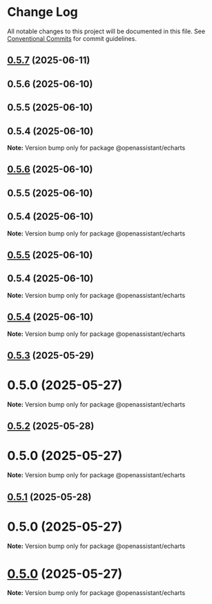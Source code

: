# Change Log

All notable changes to this project will be documented in this file.
See [Conventional Commits](https://conventionalcommits.org) for commit guidelines.

## [0.5.7](https://github.com/GeoDaCenter/openassistant/compare/@openassistant/echarts@0.0.5...@openassistant/echarts@0.5.7) (2025-06-11)

## 0.5.6 (2025-06-10)

## 0.5.5 (2025-06-10)

## 0.5.4 (2025-06-10)

**Note:** Version bump only for package @openassistant/echarts

## [0.5.6](https://github.com/GeoDaCenter/openassistant/compare/@openassistant/echarts@0.0.5...@openassistant/echarts@0.5.6) (2025-06-10)

## 0.5.5 (2025-06-10)

## 0.5.4 (2025-06-10)

**Note:** Version bump only for package @openassistant/echarts

## [0.5.5](https://github.com/GeoDaCenter/openassistant/compare/@openassistant/echarts@0.0.5...@openassistant/echarts@0.5.5) (2025-06-10)

## 0.5.4 (2025-06-10)

**Note:** Version bump only for package @openassistant/echarts

## [0.5.4](https://github.com/GeoDaCenter/openassistant/compare/@openassistant/echarts@0.0.5...@openassistant/echarts@0.5.4) (2025-06-10)

**Note:** Version bump only for package @openassistant/echarts

## [0.5.3](https://github.com/GeoDaCenter/openassistant/compare/@openassistant/echarts@0.0.5...@openassistant/echarts@0.5.3) (2025-05-29)

# 0.5.0 (2025-05-27)

**Note:** Version bump only for package @openassistant/echarts

## [0.5.2](https://github.com/GeoDaCenter/openassistant/compare/@openassistant/echarts@0.0.5...@openassistant/echarts@0.5.2) (2025-05-28)

# 0.5.0 (2025-05-27)

**Note:** Version bump only for package @openassistant/echarts

## [0.5.1](https://github.com/GeoDaCenter/openassistant/compare/@openassistant/echarts@0.0.5...@openassistant/echarts@0.5.1) (2025-05-28)

# 0.5.0 (2025-05-27)

**Note:** Version bump only for package @openassistant/echarts

# [0.5.0](https://github.com/GeoDaCenter/openassistant/compare/@openassistant/echarts@0.0.5...@openassistant/echarts@0.5.0) (2025-05-27)

**Note:** Version bump only for package @openassistant/echarts
